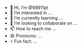 - 👋 Hi, I’m @98911pt
- 👀 I’m interested in ...
- 🌱 I’m currently learning ...
- 💞️ I’m looking to collaborate on ...
- 📫 How to reach me ...
- 😄 Pronouns: ...
- ⚡ Fun fact: ...

<!---
98911pt/98911pt is a ✨ special ✨ repository because its `README.md` (this file) appears on your GitHub profile.
You can click the Preview link to take a look at your changes.
--->
